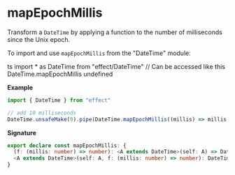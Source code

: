 # mapEpochMillis

Transform a `DateTime` by applying a function to the number of milliseconds
since the Unix epoch.

To import and use `mapEpochMillis` from the "DateTime" module:

ts
import \* as DateTime from "effect/DateTime"
// Can be accessed like this
DateTime.mapEpochMillis
undefined

**Example**

```ts
import { DateTime } from "effect"

// add 10 milliseconds
DateTime.unsafeMake(0).pipe(DateTime.mapEpochMillis((millis) => millis + 10))
```

**Signature**

```ts
export declare const mapEpochMillis: {
  (f: (millis: number) => number): <A extends DateTime>(self: A) => DateTime.PreserveZone<A>
  <A extends DateTime>(self: A, f: (millis: number) => number): DateTime.PreserveZone<A>
}
```
